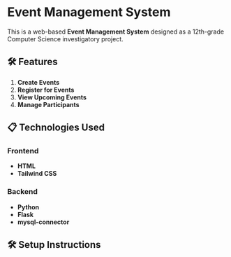 # Event Management System

This is a web-based **Event Management System** designed as a 12th-grade Computer Science investigatory project.

## 🛠️ Features
1. **Create Events**
2. **Register for Events**
3. **View Upcoming Events**
4. **Manage Participants**

## 📋 Technologies Used
### Frontend
- **HTML**
- **Tailwind CSS**

### Backend
- **Python**
- **Flask**
- **mysql-connector**

## 🛠️ Setup Instructions
